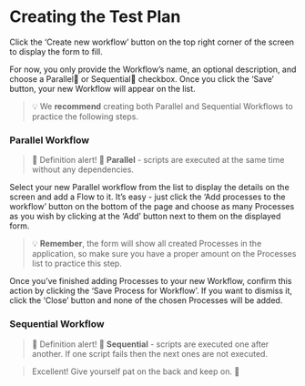 # Creating the Test Plan

Click the ‘Create new workflow’ button on the top right corner of the screen to display the form to fill. 

For now, you only provide the Workflow’s name, an optional description, and choose a Parallel💬  or Sequential💬  checkbox. Once you click the ‘Save’ button, your new Workflow will appear on the list. 

<!-- theme: warning -->
>💡 We **recommend** creating both Parallel and Sequential Workflows to practice the following steps.

### Parallel Workflow


>💬 Definition alert! 🔔
**Parallel** - scripts are executed at the same time without any dependencies.


Select your new Parallel workflow from the list to display the details on the screen and add a Flow to it. 
It’s easy - just click the ‘Add processes to the workflow’ button on the bottom of the page and choose as many Processes as you wish by clicking at the ‘Add’ button next to them on the displayed form. 

<!-- theme: warning -->
>💡 **Remember**, the form will show all created Processes in the application, so make sure you have a proper amount on the Processes list to practice this step.

Once you’ve finished adding Processes to your new Workflow, confirm this action by clicking the ‘Save Process for Workflow’. If you want to dismiss it, click the ‘Close’ button and none of the chosen Processes will be added. 


### Sequential Workflow
>💬 Definition alert! 🔔
**Sequential** - scripts are executed one after another. If one script fails then the next ones are not executed.

<!-- theme: success -->
>Excellent! Give yourself pat on the back and keep on. 👊